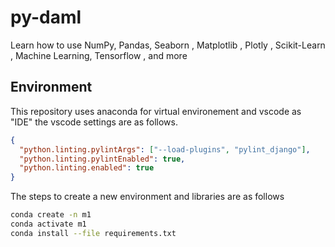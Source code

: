 # py-daml

Learn how to use NumPy, Pandas, Seaborn , Matplotlib , Plotly , Scikit-Learn , Machine Learning, Tensorflow , and more

## Environment

This repository uses anaconda for virtual environement and vscode as "IDE" the vscode settings are as follows.

```json
{
  "python.linting.pylintArgs": ["--load-plugins", "pylint_django"],
  "python.linting.pylintEnabled": true,
  "python.linting.enabled": true
}
```

The steps to create a new environment and libraries are as follows

```sh
conda create -n m1
conda activate m1
conda install --file requirements.txt
```
